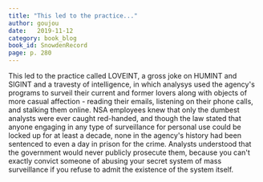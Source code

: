```yaml
---
title: "This led to the practice..."
author: goujou
date:   2019-11-12
category: book_blog
book_id: SnowdenRecord
page: p. 280
---
```

This led to the practice called LOVEINT, a gross joke on HUMINT and SIGINT and a travesty of intelligence, in which analysys used the agency's programs to surveil their current and former lovers along with objects of more casual affection - reading their emails, listening on their phone calls, and stalking them online.
NSA employees knew that only the dumbest analysts were ever caught red-handed, and though the law stated that anyone engaging in any type of surveillance for personal use could be locked up for at least a decade, none in the agency's history had been sentenced to even a day in prison for the crime.
Analysts understood that the government would never publicly prosecute them, because you can't exactly convict someone of abusing your secret system of mass surveillance if you refuse to admit the existence of the system itself.
